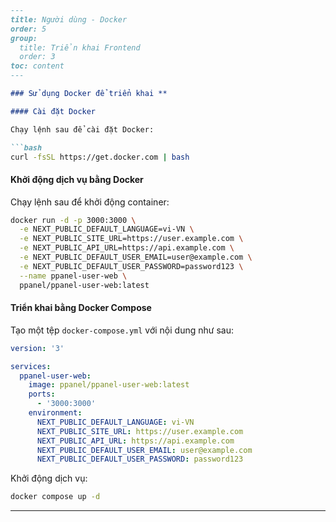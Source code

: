 ```markdown
---
title: Người dùng - Docker
order: 5
group: 
  title: Triển khai Frontend
  order: 3
toc: content
---

### Sử dụng Docker để triển khai **

#### Cài đặt Docker

Chạy lệnh sau để cài đặt Docker:

```bash
curl -fsSL https://get.docker.com | bash
```

#### Khởi động dịch vụ bằng Docker

Chạy lệnh sau để khởi động container:

```bash
docker run -d -p 3000:3000 \
  -e NEXT_PUBLIC_DEFAULT_LANGUAGE=vi-VN \
  -e NEXT_PUBLIC_SITE_URL=https://user.example.com \
  -e NEXT_PUBLIC_API_URL=https://api.example.com \
  -e NEXT_PUBLIC_DEFAULT_USER_EMAIL=user@example.com \
  -e NEXT_PUBLIC_DEFAULT_USER_PASSWORD=password123 \
  --name ppanel-user-web \
  ppanel/ppanel-user-web:latest
```

#### Triển khai bằng Docker Compose

Tạo một tệp `docker-compose.yml` với nội dung như sau:

```yaml
version: '3'

services:
  ppanel-user-web:
    image: ppanel/ppanel-user-web:latest
    ports:
      - '3000:3000'
    environment:
      NEXT_PUBLIC_DEFAULT_LANGUAGE: vi-VN
      NEXT_PUBLIC_SITE_URL: https://user.example.com
      NEXT_PUBLIC_API_URL: https://api.example.com
      NEXT_PUBLIC_DEFAULT_USER_EMAIL: user@example.com
      NEXT_PUBLIC_DEFAULT_USER_PASSWORD: password123
```

Khởi động dịch vụ:

```bash
docker compose up -d
```

---
```

